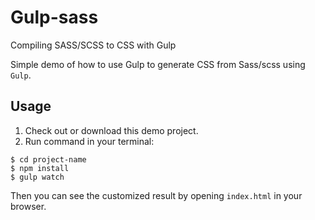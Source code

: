# Gulp-sass
Compiling SASS/SCSS to CSS with Gulp

Simple demo of how to use Gulp to generate CSS from Sass/scss using `Gulp`.

## Usage

1. Check out or download this demo project.
2. Run command in your terminal:

```
$ cd project-name
$ npm install
$ gulp watch
```

Then you can see the customized result by opening `index.html` in your browser.